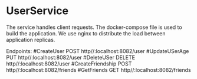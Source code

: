 # UserService

The service handles client requests.
The docker-compose file is used to build the application.
We use nginx to distribute the load between application replicas.

Endpoints:
#CreateUser
  POST http//:localhost:8082/user
#UpdateUSerAge
  PUT http//:localhost:8082/user
#DeleteUSer
  DELETE http//:localhost:8082/user
#CreateFriendship
  POST http//:localhost:8082/friends
#GetFriends
  GET http//:localhost:8082/friends

